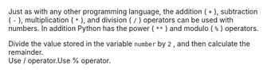 Just as with any other programming language, the addition ( `+` ), subtraction ( `-` ), multiplication ( `*` ), and division ( `/` ) operators can be used with numbers. In addition Python has the power ( `**` ) and modulo ( `%` ) operators.  
  
Divide the value stored in the variable `number` by `2` , and then calculate the remainder.  
Use / operator.Use % operator.
